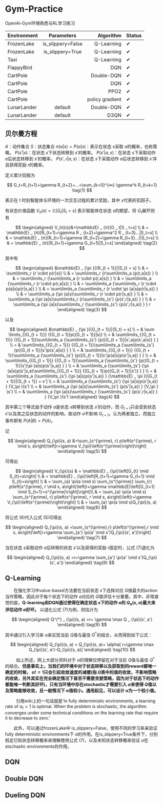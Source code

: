 # Gym-Practice

OpenAi-Gym环境熟悉与RL学习练习

| Environment |      Parameters      |   Algorithm |  Status |
|-------------|:-------------:|------------:|  ------------ |
| FrozenLake  |  is_slippery=False |  Q-Learning |  ✔ |
| FrozenLake  |    is_slippery=True   |  Q-Learning |  ✔ |
| Taxi        |  |  Q-Learning |  ✔ |
| FlappyBird  |  |         DQN |  ✔ |
| CartPole    |  |  Double-DQN |  ✔ |
| CartPole    |  |         DQN |  ✔ |
| CartPole    |  |         PPO2 |  ✔ |
| CartPole    |  | policy gradient |  ✔ |
| LunarLander | default |  Double-DQN |  ✔ |
| LunarLander | default | D3QN | ✔ |

## 贝尔曼方程

$A$：动作集合
$S$：状态集合
$π(a|s) = P(a|s)$：表示在状态 $s$采取 $a$的概率，也称策略。
$P(s'|s)$：在状态 $s$下状态转移到 $s'$的概率。
$P(s'|a,s)$：在状态 $s$下采取动作 $a$后状态转移到 $s'$的概率。
$P(s',r|a,s)$：在状态 $s$下采取动作 $a$后状态转移到 $s'$并且获得奖励 $r$的概率。

定义累计回报为

$$
G_t=R_{t+1}+\gamma R_{t+2}+…=\sum_{k=0}^{∞} \gamma^k R_{t+k+1} \tag{1}
$$

表示在 $t$ 时刻智能体与环境的一次交互过程的累计奖励，其中 $\gamma$代表折扣因子。

有状态价值函数 $V_{π}(s)=\mathbb{E}[G_t|S_t=s]$ 表示智能体在状态 $s$的期望，将 $G_t$展开则有

$$
\begin{aligned}
V_{π}(s)&=\mathbb{E} _ {π}[G _ t|S _ t=s] \\
& = \mathbb{E} _ {π}[R_{t+1}+\gamma R _ {t+2}+\gamma^2 R _ {t+3}…|S_t=s] \\
& = \mathbb{E} _ {π}[R_{t+1}+\gamma (R_{t+2}+\gamma R_{t+3}…)|S_t=s] \\
& = \mathbb{E} _ {π}[R_{t+1}+\gamma G_{t+1}|S_t=s]
\end{aligned} \tag{2}
$$

其中有

$$
\begin{aligned} 
&\mathbb{E} _ {\pi }[{R_{t + 1}}|{S_t} = s] \\
& = \sum\limits_r {r \cdot p(r|s)} \\
& = \sum\limits_r {r\sum\limits_a {p(r,a|s)} } \\
& = \sum\limits_r {\sum\limits_a {r \cdot p(r,a|s)} } \\
& = \sum\limits_a {\sum\limits_r {r \cdot p(r,a|s)} } \\
& = \sum\limits_a {\sum\limits_r {r \cdot p(a|s)p(r|s,a)} } \\
& = \sum\limits_a {\sum\limits_r {r \cdot \pi (a|s)p(r|s,a)} } \\
& = \sum\limits_a {\pi (a|s)\sum\limits_r {r \cdot p(r|s,a)} } \\
& = \sum\limits_a {\pi (a|s)\sum\limits_r {r\sum\limits_{s'} {p(s',r|s,a)} } } \\
& = \sum\limits_a {\pi (a|s)\sum\limits_r {\sum\limits_{s'} {p(s',r|s,a)} } } r 
\end{aligned} \tag{3}
$$

以及

$$
\begin{aligned} 
&\mathbb{E} _ {\pi }[{G_{t + 1}}|{S_t} = s] \\
= & \sum \limits_{{G_{t + 1}}} {{G_{t + 1}}p({G_{t + 1}}|s)} \\
= & \sum\limits_{{G_{t + 1}}} {{G_{t + 1}}\sum\limits_a {\sum\limits_{s'} {p({G_{t + 1}}|s',a)p(s',a|s)} } } \\
= & \sum\limits_{{G_{t + 1}}} {{G_{t + 1}}\sum\limits_a {\sum\limits_{s'} {p({G_{t + 1}}|s')p(s',a|s)} } } \\ 
= & \sum\limits_{{G_{t + 1}}} {{G_{t + 1}}\sum\limits_a {\sum\limits_{s'} {p({G_{t + 1}}|s')p(a|s)p(s'|s,a)} } } \\ 
= & \sum\limits_{{G_{t + 1}}} {{G_{t + 1}}\sum\limits_a {\sum\limits_{s'} {p({G_{t + 1}}|s')\pi (a|s)p(s'|s,a)} } } \\ 
= & \sum\limits_a {\sum\limits_{s'} {\pi (a|s)p(s'|s,a)\sum\limits_{{G_{t + 1}}} {{G_{t + 1}}p({G_{t + 1}}|s')} } } \\ 
= & \sum\limits_a {\sum\limits_{s'} {\pi (a|s)p(s'|s,a)} } {\mathbb{E} _ \pi }[{G_{t + 1}}|{S_{t + 1}} = s'] \\ 
= & \sum\limits_a {\sum\limits_{s'} {\pi (a|s)p(s'|s,a)} } {V_\pi }(s') \\ 
= & \sum\limits_a {\pi (a|s)\sum\limits_{s'} {p(s'|s,a)} } {V_\pi }(s') \\ 
= & \sum\limits_a {\pi (a|s)\sum\limits_r {\sum\limits_{s'} {p(s',r|s,a)} } } {V_\pi }(s') 
\end{aligned} \tag{4}
$$

其中第三个等式由于动作 $a$是状态 $s$转移到状态 $s'$的动作，而 $G_{t+1}$只会受到状态 $s'$以及其之后状态的动作的影响，故动作 $a$不影响 $G_{t+1}$，认为两者独立，而独立事件即有 $P(A|B) = P(A)$。

记

$$
\begin{aligned}
Q_{\pi}(s, a) &=\sum_{s^{\prime}, r} p\left(s^{\prime}, r \mid s, a\right)\left[r+\gamma V_{\pi}\left(s^{\prime}\right)\right]
\end{aligned} \tag{5}
$$

可得出

$$
\begin{aligned}
V_{\pi}(s) 
& = \mathbb{E} _ {\pi}\left[G_{t} \mid S_{t}=s\right] \\
& = \mathbb{E} _ {\pi}\left[R_{t+1}+\gamma G_{t+1} \mid S_{t}=s\right] \\
& = \sum_{a} \pi(a \mid s) \sum_{s^{\prime}} \sum_{r} p\left(s^{\prime}, r \mid s, a\right)\left[r+\gamma \mathbb{E}\left[G_{t+1} \mid S_{t+1}=s^{\prime}\right]\right]\\
& = \sum_{a} \pi(a \mid s) \sum_{s^{\prime}, r} p\left(s^{\prime}, r \mid s, a\right)\left[r+\gamma V_{\pi}\left(s^{\prime}\right)\right] \\
& = \sum_{a} \pi(a \mid s)Q_{\pi}(s, a)
\end{aligned} \tag{6}
$$

将公式 $(6)$代入公式 $(5)$可得出

$$
\begin{aligned}
Q_{\pi}(s, a) =\sum_{s^{\prime},r} p\left(s^{\prime},r \mid s, a\right)\left[r+\gamma \sum_{a'} \pi(a' \mid s')Q_{\pi}(s', a'))\right]
\end{aligned} \tag{7}
$$

当在状态 $s$采取动作 $a$后转移的状态 $s'$以及获得的奖励 $r$固定时，公式 $(7)$退化为

$$
\begin{aligned}
Q_{\pi}(s, a) =r+\gamma \sum_{a'} \pi(a' \mid s')Q_{\pi}(s', a'))
\end{aligned} \tag{8}
$$

## Q-Learning

&emsp;&emsp;在强化学习中value-based方法要在当前状态 $s$下选择对应 $Q$值最大的action当作策略，因此对于每个状态下的动作 $a$对应的 $Q$值评估十分重要。其中，非常直觉的是，**Q-learning和DQN通过使得在确定状态 $s$下的动作 $a$的 $Q_{\pi}(s, a)$最大来评估动作 $a$好坏。** 以退化公式 $(7)$为例，则估计为

$$
\begin{aligned}
Q^{*} _ {\pi}(s, a) =r+ \gamma \max Q _ {\pi}(s', a')
\end{aligned} \tag{9}
$$

其中通过引入学习率 $\alpha$来实现当前 $Q$值与最佳 $Q^*$的结合，从而得到如下公式：

$$
\begin{aligned}
Q_{\pi}(s, a) =  Q_{\pi}(s, a)+ \alpha[ r+\gamma \max Q_{\pi}(s', a')-Q_{\pi}(s, a)]
\end{aligned} \tag{10}
$$

&emsp; &emsp; 如上所述，网上大部分资料对于 $\alpha$的理解仅停留在对于当前 $Q$值与最佳 $Q^*$的结合。**但是事实上，当我们的环境中对于状态转移以及获取到的reward都唯一确定的时候， $\alpha != 1$只会引起收敛速度的减缓(指 $Q$表中的值的收敛，不影响策略的收敛，另外其实在完全确定情况下甚至不需要贪婪策略，因为对于状态下的动作都能唯一判断其好坏)，只有当环境中存在stochastic才需要引入 $\alpha$来使得 $Q$值以及策略能够收敛，且一般情况下 $\alpha$值较小。通用起见，可以设计 $\alpha$为一个较小值。**

&emsp; &emsp; 引用wiki上的一句话就是'In fully deterministic environments, a learning rate of $\alpha_t=1$  is optimal. When the problem is stochastic, the algorithm converges under some technical conditions on the learning rate that require it to decrease to zero.'

&emsp;&emsp;此外，可以通过frozenLake中 is_slippery=False，使用不同的学习率来验证fully deterministic environments下 $\alpha$的作用。在is_slippery=True条件下，分别假定已知状态转移概率来理解使用公式 $(7)$，以及未知状态转移概率验证 $\alpha$在stochastic environments的作用。

## DQN

## Double DQN

## Dueling DQN


